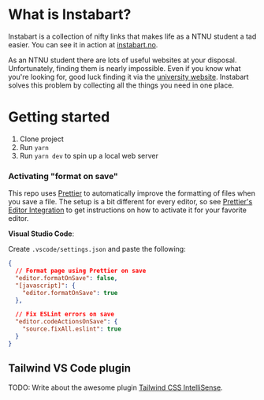 # What is Instabart?

Instabart is a collection of nifty links that makes life as a NTNU student a tad easier. You can see it in action at [instabart.no](http://instabart.no).

As an NTNU student there are lots of useful websites at your disposal. Unfortunately, finding them is nearly impossible. Even if you know what you're looking for, good luck finding it via the [university website](http://xkcd.com/773/). Instabart solves this problem by collecting all the things you need in one place.

# Getting started

1. Clone project
2. Run `yarn`
3. Run `yarn dev` to spin up a local web server

### Activating "format on save"

This repo uses [Prettier](https://prettier.io/) to automatically improve the formatting of files when you save a file. The setup is a bit different for every editor, so see [Prettier's Editor Integration](https://prettier.io/docs/en/editors.html) to get instructions on how to activate it for your favorite editor.

**Visual Studio Code**:

Create `.vscode/settings.json` and paste the following:

```json
{
  // Format page using Prettier on save
  "editor.formatOnSave": false,
  "[javascript]": {
    "editor.formatOnSave": true
  },

  // Fix ESLint errors on save
  "editor.codeActionsOnSave": {
    "source.fixAll.eslint": true
  }
}
```

## Tailwind VS Code plugin

TODO: Write about the awesome plugin [Tailwind CSS IntelliSense](https://marketplace.visualstudio.com/items?itemName=bradlc.vscode-tailwindcss).
